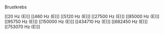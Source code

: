 Brustkrebs

[[20 Hz (E)]]
[[460 Hz (E)]]
[[5120 Hz (E)]]
[[27500 Hz (E)]]
[[85000 Hz (E)]]
[[95750 Hz (E)]]
[[150000 Hz (E)]]
[[434710 Hz (E)]]
[[682450 Hz (E)]]
[[753070 Hz (E)]]
